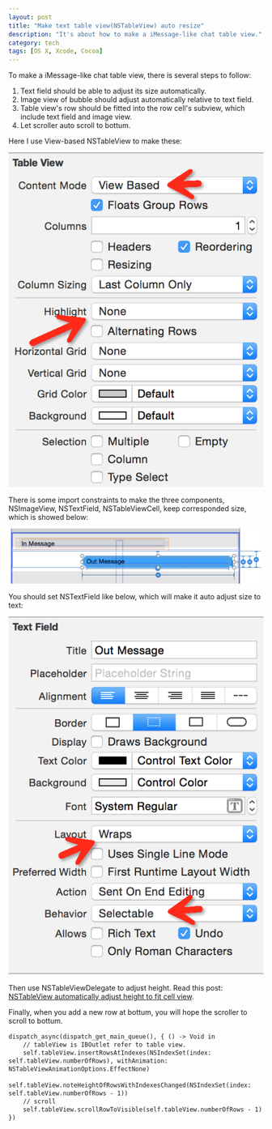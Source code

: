 ```yaml
---
layout: post
title: "Make text table view(NSTableView) auto resize"
description: "It's about how to make a iMessage-like chat table view."
category: tech
tags: [OS X, Xcode, Cocoa]
---
```

<!-- {% include JB/setup %} -->

To make a iMessage-like chat table view, there is several steps to follow:

1. Text field should be able to adjust its size automatically.
2. Image view of bubble should adjust automatically relative to text field.
3. Table view's row should be fitted into the row cell's subview, which include text field and image view.
4. Let scroller auto scroll to bottum.

Here I use View-based NSTableView to make these:

![Table view settings](/assets/img/table_view_settings.png)

There is some import constraints to make the three components, NSImageView, NSTextField, NSTableViewCell, keep corresponded size, which is showed below:

![Cell contraint settings](/assets/img/cell_constraint.png)

You should set NSTextField like below, which will make it auto adjust size to text:

![Text field settings](/assets/img/text_field_settings.png)

Then use NSTableViewDelegate to adjust height. Read this post: [NSTableView automatically adjust height to fit cell view](http://jyhong836.github.io/2015/08/04/nstableview-automatically-adjust-height-to-fit-cell-view/).

Finally, when you add a new row at bottum, you will hope the scroller to scroll to bottum.

    dispatch_async(dispatch_get_main_queue(), { () -> Void in
        // tableView is IBOutlet refer to table view.
        self.tableView.insertRowsAtIndexes(NSIndexSet(index: self.tableView.numberOfRows), withAnimation: NSTableViewAnimationOptions.EffectNone)
        self.tableView.noteHeightOfRowsWithIndexesChanged(NSIndexSet(index: self.tableView.numberOfRows - 1))
        // scroll
        self.tableView.scrollRowToVisible(self.tableView.numberOfRows - 1)
    })


